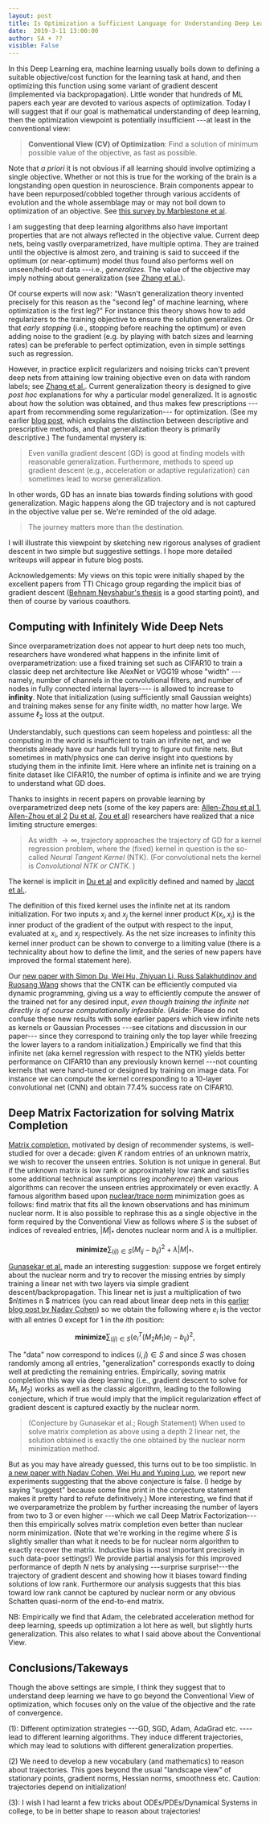 ```yaml
---
layout: post
title: Is Optimization a Sufficient Language for Understanding Deep Learning?
date:  2019-3-11 13:00:00
author: SA + ?? 
visible: False
---
```


In this Deep Learning era, machine learning usually boils down to defining a suitable objective/cost function for the learning task at hand, and then optimizing this function using some variant of gradient descent (implemented via backpropagation).  Little wonder that hundreds of ML papers each year are devoted to various aspects of optimization. Today I will suggest that if our goal is mathematical understanding of deep learning, then  the optimization viewpoint is potentially insufficient ---at least in the conventional view:

> **Conventional View (CV) of Optimization**: Find a solution of minimum possible value of the objective, as fast as possible. 

Note that *a priori* it is not obvious if all learning should involve optimizing a single objective. Whether or not this is true for the working of the brain is a longstanding open question in neuroscience. Brain components appear to have been repurposed/cobbled together through various accidents of evolution and the whole assemblage may or may not boil down to optimization of an objective. See [this survey by Marblestone et al](https://arxiv.org/pdf/1606.03813.pdf). 

I am suggesting that deep learning algorithms also have important properties that are not always reflected in the objective value. Current deep nets, being vastly overparametrized, have multiple optima. They are trained until the objective is almost zero, and training is said to succeed if the optimum (or near-optimum) model thus found also performs well on unseen/held-out data ---i.e., *generalizes.* The value of the objective may imply nothing about generalization (see [Zhang et al.](https://arxiv.org/abs/1611.03530)). 

Of course experts will now ask: "Wasn't generalization theory invented precisely for this reason as the "second leg" of machine learning,  where optimization is the first leg?" For instance this theory shows how to add regularizers to the training objective to ensure the solution generalizes. Or that *early stopping* (i.e., stopping before reaching the optimum) or even adding noise to the gradient (e.g. by playing with batch sizes and learning rates) can be preferable to perfect optimization, even in simple settings such as regression. 

However, in practice explicit regularizers  and noising tricks can't prevent deep nets from attaining low training objective even on data with random labels; see [Zhang et al.](https://arxiv.org/abs/1611.03530). Current generalization theory is designed to give *post hoc* explanations for why a particular model generalized. It is agnostic about *how* the solution was obtained, and thus makes few prescriptions ---apart from recommending some regularization--- for optimization.   (See my earlier [blog post](http://www.offconvex.org/2017/12/08/generalization1/), which explains the distinction between descriptive and prescriptive methods, and  that generalization theory is primarily descriptive.) The fundamental mystery is:

> Even vanilla gradient descent (GD) is good at finding models with reasonable generalization. Furthermore, methods to speed up gradient descent (e.g., acceleration or adaptive regularization) can sometimes lead to worse generalization. 

In other words, GD has an innate bias towards finding solutions with good generalization. Magic happens along the GD trajectory and is not captured in the objective value per se. We're reminded of the old adage. 

> The journey matters more than the destination. 

I will illustrate this viewpoint by sketching new  rigorous analyses of gradient descent in two simple but suggestive settings. I  hope more  detailed writeups will appear in future blog posts.

Acknowledgements: My views on this topic were initially shaped by the excellent papers from TTI Chicago group regarding the implicit bias of gradient descent ([Behnam Neyshabur's thesis](https://arxiv.org/pdf/1709.01953.pdf) is a good starting point), and then of course by  various coauthors. 

## Computing with Infinitely Wide Deep Nets 

Since overparametrization does not appear to hurt deep nets too much, researchers have wondered what happens in the infinite limit of overparametrization: use a fixed training set such as CIFAR10 to train a classic deep net architecture like AlexNet or VGG19 whose "width" ---namely, number of channels in the convolutional filters, and number of nodes in fully connected internal layers---- is allowed to increase to **infinity**. Note that initialization (using sufficiently small Gaussian weights) and training makes sense for any finite width, no matter how large. We assume $\ell_2$ loss at the output. 

Understandably, such questions can seem hopeless and pointless: all the computing in the world is insufficient to train an infinite net, and we theorists already have our hands full trying to figure out finite nets.  But sometimes in math/physics one can derive insight into questions by studying them in the infinite limit.  Here where an infinite net is training on a finite dataset like CIFAR10, the number of optima is infinite and we are trying to understand what GD does. 

 Thanks to insights in recent papers on provable learning by overparametrized deep nets (some of the key papers are: [Allen-Zhou et al 1](https://arxiv.org/abs/1811.04918), [Allen-Zhou et al 2](https://arxiv.org/abs/1811.03962) [Du et al](https://arxiv.org/abs/1811.03804), [Zou et al](https://arxiv.org/abs/1811.08888)) researchers have realized that a nice limiting structure emerges:
 
 > As width $\rightarrow \infty$, trajectory approaches the trajectory of GD for a kernel regression problem, where the (fixed) kernel in question is the so-called  *Neural Tangent Kernel* (NTK). (For convolutional nets the kernel is *Convolutional NTK or CNTK.* )
 
 The kernel is implicit in [Du et al](https://arxiv.org/abs/1810.02054) and explicitly defined and named by [Jacot et al.](https://arxiv.org/abs/1806.07572). 
 
  The definition of this fixed kernel uses the infinite net at its random initialization. For  two inputs $x_i$ and $x_j$ the kernel inner product  $K(x_i, x_j)$  is the inner product of the gradient of the output with respect to the input, evaluated at $x_i$, and $x_j$ respectively. As the net size increases to infinity this kernel inner product can be shown to converge to a limiting value (there is a technicality about how to define the limit, and the series of new papers have improved the formal statement here). 
  
  Our [new paper with Simon Du, Wei Hu, Zhiyuan Li, Russ Salakhutdinov and Ruosang Wang](https://arxiv.org/abs/1904.11955) shows that the CNTK can be efficiently computed via dynamic programming, giving us a way to efficiently compute the answer of the trained net for any desired input,  *even though training the infinite net directly is of course computationally infeasible.* (Aside: Please do not confuse these new results with some earlier papers which view infinite nets as kernels or Gaussian Processes ---see citations and discussion in our paper---  since they correspond to training only the top layer while freezing the lower layers to a random initialization.) Empirically we find that this infinite net (aka kernel regression with respect to the NTK) yields better performance on CIFAR10 than any previously known kernel ---not counting kernels that were  hand-tuned or designed by training on image data. For instance we can compute the kernel corresponding to a 10-layer convolutional net (CNN) and obtain 77.4% success rate on CIFAR10. 
  
  
## Deep Matrix Factorization for solving Matrix Completion

 [Matrix completion](https://en.wikipedia.org/wiki/Matrix_completion), motivated by design of recommender systems, is well-studied for over a decade: given $K$ random entries of an unknown matrix, we wish to recover the unseen entries. Solution is not unique in general. But if the unknown matrix is low rank or approximately low rank and satisfies some additional technical assumptions (eg *incoherence*) then various algorithms can recover the unseen entries approximately or even exactly. A famous algorithm based upon [nuclear/trace norm](https://en.wikipedia.org/wiki/Matrix_norm#Schatten_norms)  minimization goes as follows: find matrix that fits all the known observations and has minimum nuclear norm. It is also possible to rephrase this as a single objective in the form required by the Conventional View as follows where $S$ is the subset of indices of revealed entries, $|M|_{*}$ denotes nuclear norm and $\lambda$ is a multiplier.
  
$$\textbf{minimize} \sum_{(ij) \in S} (M_{ij} - b_{ij})^2 + \lambda |M|_{*}.$$ 

[Gunasekar et al.](http://papers.nips.cc/paper/7195-implicit-regularization-in-matrix-factorization) made an interesting suggestion: suppose we forget entirely about the nuclear norm and try to recover the missing entries by  simply training a linear net with two layers via simple gradient descent/backpropagation. This linear net is just a multiplication of two $n\times n $ matrices (you can read about linear deep nets in this [earlier blog post by Nadav Cohen](http://www.offconvex.org/2018/03/02/acceleration-overparameterization/)) so we obtain the following  where $e_i$ is the vector with all entries $0$ except for $1$ in the $i$th position:

$$ \textbf{minimize} \sum_{(ij) \in S} (e_i^T(M_2M_1)e_j - b_{ij})^2, $$

The "data" now correspond to indices $(i, j) \in S$  and since $S$ was chosen randomly among all entries,  "generalization" corresponds exactly to doing well at predicting the remaining entries. Empirically, soving matrix completion this way via deep learning  (i.e., gradient descent to solve for $M_1, M_2$) works as well as the classic algorithm, leading to the following conjecture, which if true would imply that the implicit regularization effect of gradient descent is captured exactly by the nuclear norm. 

> (Conjecture by Gunasekar et al.; Rough Statement) When used to solve matrix completion as above using a depth $2$ linear net, the solution obtained is exactly the  one obtained by the nuclear norm minimization method. 

But as you may have already guessed, this turns out to be too simplistic. In [a new paper with Nadav Cohen, Wei Hu and Yuping Luo](https://arxiv.org/abs/1905.13655), we report new experiments suggesting that the above conjecture is false. (I hedge by saying "suggest" because some fine print in the conjecture statement makes it pretty hard to refute definitively.) More interesting, we find that if we overparametrize the problem by further increasing the number of layers from two to $3$ or even higher ---which we call Deep Matrix Factorization---then this empirically solves matrix completion even better than nuclear norm minimization. (Note that we're working in the regime where $S$ is slightly smaller than what it needs to be for nuclear norm algorithm to exactly recover the matrix. Inductive bias is most important precisely in such data-poor settings!) We provide partial analysis for this improved performance of depth $N$ nets by analysing ---surprise surprise!---the trajectory of gradient descent and showing how it biases toward finding solutions of low rank. Furthermore our analysis suggests that this bias toward low rank  cannot be captured by nuclear norm or any obvious Schatten quasi-norm of the end-to-end matrix. 

NB: Empirically we find that Adam, the celebrated  acceleration method for deep learning, speeds up optimization a lot here as well, but slightly hurts generalization. This also relates to what I said above about the Conventional View. 

## Conclusions/Takeways

Though the above settings are simple, I think they suggest that to understand deep learning we have to go beyond the Conventional View of optimization, which focuses only on the value of the objective and the rate of convergence.

(1): Different optimization strategies ---GD, SGD, Adam, AdaGrad etc. ----lead to different learning algorithms. They induce different trajectories, which may lead to solutions with different generalization properties. 

(2) We need to develop a new vocabulary (and mathematics) to reason about trajectories. This goes beyond the usual "landscape view" of stationary points, gradient norms, Hessian norms, smoothness etc. Caution: trajectories depend on initialization! 

(3): I wish I had learnt a few tricks about ODEs/PDEs/Dynamical Systems in college, to be in better shape to reason about trajectories!











 

